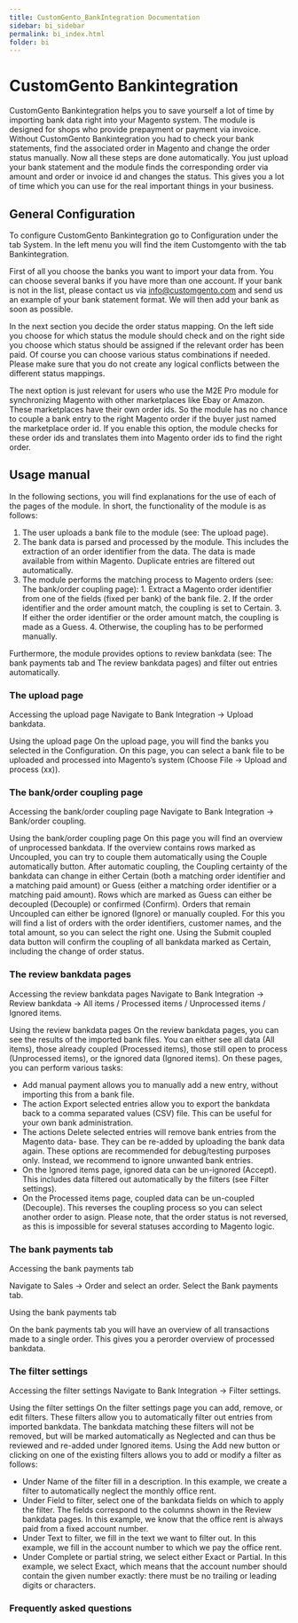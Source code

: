 ```yaml
---
title: CustomGento_BankIntegration Documentation
sidebar: bi_sidebar
permalink: bi_index.html
folder: bi
---
```


# CustomGento Bankintegration

CustomGento Bankintegration helps you to save yourself a lot of time by importing bank data right into your Magento system.
The module is designed for shops who provide prepayment or payment via invoice.
Without CustomGento Bankintegration you had to check your bank statements, find the associated order in Magento and change the order status manually.
Now all these steps are done automatically. You just upload your bank statement and the module finds the corresponding order via amount and order or invoice id and changes the status. This gives you a lot of time which you can use for the real important things in your business.


## General Configuration
To configure CustomGento Bankintegration go to Configuration under the tab System. In the left menu you will find the item Customgento with the tab Bankintegration.

First of all you choose the banks you want to import your data from. You can choose several banks if you have more than one account. If your bank is not in the list, please contact us via info@customgento.com and send us an example of your bank statement format. We will then add your bank as soon as possible.

In the next section you decide the order status mapping. On the left side you choose for which status the module should check and on the right side you choose which status should be assigned if the relevant order has been paid. Of course you can choose various status combinations if needed. Please make sure that you do not create any logical conflicts between the different status mappings.

The next option is just relevant for users who use the M2E Pro module for synchronizing Magento with other marketplaces like Ebay or Amazon. These marketplaces have their own order ids. So the module has no chance to couple a bank entry to the right Magento order if the buyer just named the marketplace order id. If you enable this option, the module checks for these order ids and translates them into Magento order ids to find the right order.

## Usage manual
In the following sections, you will find explanations for the use of each of the pages of the module. In short, the functionality of the module is as follows:

1. The user uploads a bank file to the module (see: The upload page).
2. The bank data is parsed and processed by the module. This includes the extraction of an order identifier from the data. The data is made available from within Magento. Duplicate entries are filtered out automatically.
3. The module performs the matching process to Magento orders (see: The bank/order coupling page):
        1. Extract a Magento order identifier from one of the fields (fixed per bank) of the bank file.
        2. If the order identifier and the order amount match, the coupling is set to Certain.
        3. If either the order identifier or the order amount match, the coupling is made as a Guess.
        4. Otherwise, the coupling has to be performed manually.

Furthermore, the module provides options to review bankdata (see: The bank payments tab and The review bankdata pages) and filter out entries automatically.

### The upload page

Accessing the upload page
Navigate to Bank Integration → Upload bankdata.

Using the upload page
On the upload page, you will find the banks you selected in the Configuration.
On this page, you can select a bank file to be uploaded and processed into Magento’s system (Choose File → Upload and process (xx)).

### The bank/order coupling page

Accessing the bank/order coupling page
Navigate to Bank Integration → Bank/order coupling.

Using the bank/order coupling page
On this page you will find an overview of unprocessed bankdata. If the overview contains rows marked as Uncoupled, you can try to couple them automatically using the Couple automatically button. After automatic coupling, the Coupling certainty of the bankdata can change in either Certain (both a matching order identifier and a matching paid amount) or Guess (either a matching order identifier or a matching paid amount). Rows which are marked as Guess can either be decoupled (Decouple) or confirmed (Confirm).
Orders that remain Uncoupled can either be ignored (Ignore) or manually coupled.
For this you will find a list of orders with the order identifiers, customer names, and the total amount, so you can select the right one.
Using the Submit coupled data button will confirm the coupling of all bankdata marked as Certain, including the change of order status.

### The review bankdata pages

Accessing the review bankdata pages
Navigate to Bank Integration → Review bankdata → All items / Processed items / Unprocessed items / Ignored items.

Using the review bankdata pages
On the review bankdata pages, you can see the results of the imported bank files. You can either see all data (All items), those already coupled (Processed items), those still open to process (Unprocessed items), or the ignored data (Ignored items). On these pages, you can perform various tasks:
+ Add manual payment allows you to manually add a new entry, without importing this from a bank file.
+ The action Export selected entries allow you to export the bankdata back to a comma separated values (CSV) file. This can be useful for your own bank administration.
+ The actions Delete selected entries will remove bank entries from the Magento data-
base. They can be re-added by uploading the bank data again. These options are recommended for debug/testing purposes only. Instead, we recommend to ignore unwanted bank entries.
+ On the Ignored items page, ignored data can be un-ignored (Accept). This includes data filtered out automatically by the filters (see Filter settings).
+ On the Processed items page, coupled data can be un-coupled (Decouple). This reverses the coupling process so you can select another order to asign. Please note, that the order status is not reversed, as this is impossible for several statuses according to Magento logic.


### The bank payments tab

Accessing the bank payments tab

Navigate to Sales → Order and select an order. Select the Bank payments tab.

Using the bank payments tab

On the bank payments tab you will have an overview of all transactions made to a single order. This gives you a perorder overview of processed bankdata.


### The filter settings

Accessing the filter settings
Navigate to Bank Integration → Filter settings.

Using the filter settings
On the filter settings page you can add, remove, or edit filters. These filters allow you to automatically filter out entries from imported bankdata. The bankdata matching these filters will not be removed, but will be marked automatically as Neglected and can thus be reviewed and re-added under Ignored items.
Using the Add new button or clicking on one of the existing filters allows you to add or modify a filter as follows:
+ Under Name of the filter fill in a description. In this example, we create a filter to automatically neglect the monthly office rent.
+ Under Field to filter, select one of the bankdata fields on which to apply the filter. The fields
correspond to the columns shown in the Review bankdata pages. In this example, we know that the office rent is always paid from a fixed account number.
+ Under Text to filter, we fill in the text we want to filter out. In this example, we fill in the account number to which we pay the office rent.
+ Under Complete or partial string, we select either Exact or Partial. In this example, we select Exact, which means that the account number should contain the given number exactly: there must be no trailing or leading digits or characters.

### Frequently asked questions

